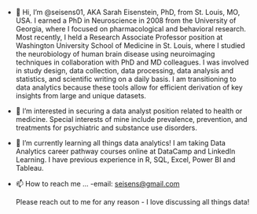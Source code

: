  





<!---
seisens01/seisens01 is a ✨ special ✨ repository because its `README.md` (this file) appears on your GitHub profile. 
You can click the Preview link to take a look at your changes.
--->
- 👋 Hi, I’m @seisens01, AKA Sarah Eisenstein, PhD, from St. Louis, MO, USA. I earned a PhD in Neuroscience in 2008 from the University of Georgia, where I focused on pharmacological and behavioral research. Most recently, I held a 
Research Associate Professor position at Washington University School of Medicine in St. Louis, where I studied the neurobiology of human brain disease using neuroimaging techniques in collaboration with PhD and MD colleagues.  I was involved in study design, data 
collection, data processing, data analysis and statistics, and scientific writing on a daily basis. I am transitioning to data analytics because these tools allow for efficient derivation of key insights from large and unique datasets. 
  
- 👀 I’m interested in securing a data analyst position related to health or medicine.  Special interests of mine include prevalence, prevention, and treatments for psychiatric and substance use disorders.   

- 🌱 I’m currently learning all things data analytics! I am taking Data Analytics career pathway courses online at DataCamp and LinkedIn Learning. I have previous experience in R, SQL, Excel, Power BI and Tableau.

- 📫 How to reach me ...
    -email: seisens@gmail.com

  Please reach out to me for any reason - I love discussing all things data!

